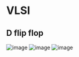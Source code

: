 # VLSI
## D flip flop
![image](https://hackmd.io/_uploads/SJBi3MJra.png)
![image](https://hackmd.io/_uploads/BkLHe91Ha.png)
![image](https://hackmd.io/_uploads/SyEqTzyBa.png)

